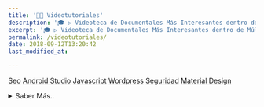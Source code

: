 ```yaml
---
title: '👨‍🏫 Videotutoriales'
description: '🎓 ▷ Videoteca de Documentales Más Interesantes dentro de Múltiples Temáticas que Puedes Encontrar en Internet.'
excerpt: '🎓 ▷ Videoteca de Documentales Más Interesantes dentro de Múltiples Temáticas que Puedes Encontrar en Internet.'
permalink: /videotutoriales/
date: 2018-09-12T13:20:42
last_modified_at:

---
```


<a href="/categoria/#videotutorial-seo-y-posicionamiento" title="Mejores Videotutoriales y Más Actuales sobre el SEO y el Posicionamiento Web" class="btn btn--success btn--large"><i class="fas fa-arrow-circle-up"></i> Seo</a> <a href="/categoria/#videotutorial-android-studio" title="Mejores Videotutoriales y Más Actuales sobre el SEO y el Posicionamiento Web" class="btn btn--success btn--large"><i class="fab fa-android"></i> Android Studio</a> <a href="/categoria/#videotutorial-javascript" title="Mejores Videotutoriales y Más Actuales sobre Javascript" class="btn btn--success btn--large"><i class="fab fa-js-square"></i> Javascript</a> <a href="/categoria/#videotutorial-wordpress" title="Mejores Videotutoriales de Wordpress y diseño de plantillas Wordpress" class="btn btn--success btn--large"><i class="fab fa-wordpress"></i> Wordpress</a> <a href="/categoria/#videotutorial-seguridad" title="Mejores Videotutoriales de Seguridad Informática Sobre Frameworks y CMS" class="btn btn--success btn--large"><i class="fas fa-lock"></i> Seguridad</a> <a href="/categoria/#videotutorial-material-design" title="Mejores Videotutoriales de Diseño sobre Material Design" class="btn btn--success btn--large"><i class="fas fa-pencil-ruler"></i> Material Design</a>
<!-- <a href="/categoria/#v%C3%ADdeo-educaci%C3%B3n" title="Documentales relacionados con la educación y los nuevos pensamientos de paradigmas y metodologías alternativas" class="btn btn--success btn--large">👩‍🏫 Educación</a>  <a href="/categoria/#v%C3%ADdeo-seguridad-inform%C3%A1tica" title="Documentales de Seguridad Informática" class="btn btn--success btn--large">🔐 Seguridad informática</a> <a href="/categoria/#v%C3%ADdeo-pel%C3%ADculas" title="Trailers y Extractos de las Películas Nuevas y Antiguas Más Impresionantes que Conozco o He Visto" class="btn btn--success btn--large">🎬 Películas Trailers</a> <a href="/categoria/#seguridad-inform%C3%A1tica" title="Libros de Categoría Seguridad Informática" class="btn btn--success btn--large">🔐 Seguridad Informática</a> <a href="/categoria/#seguridad-inform%C3%A1tica" title="Trailers y Extractos de las Series Nuevas y Antiguas Más Impresionantes que Conozco o He Visto" class="btn btn--success btn--large">🎥 Series Trailers</a> <a href="/categoria/#seguridad-inform%C3%A1tica" title="Trailers y Extractos de los Videojuegos Nuevas Más Impresionantes y Esperados del 2019" class="btn btn--success btn--large">🎮 Videojuegos Trailers</a> -->

<details>
<summary>Saber Más..</summary>
<br/>
<p>Índice de las múltiples páginas que se irán creando a posteriori sobre las que se irán implementando los diferentes video-tutoriales agregados sobre el sitio desde Youtube.</p>
<p>Creando así, un listado interesante de video tutoriales recopilados Online; todos sobre un mismo lugar. Esa es la idea.</p>
<p>Aún queda un poco de trabajo por desarrollar, va en camino.. Pasito a pasito..</p>
</details>
